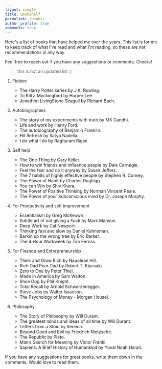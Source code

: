 ```yaml
---
layout: single
title: Bookshelf 
permalink: /books/
author_profile: true
comments: true 
---
```


Here's a list of books that have helped me over the years. This list is for me to keep track of what I've read and what I'm reading, so these are not recommendations in any way. 

Feel free to reach out if you have any suggestions or comments. Cheers! 

> this is not an updated list :)

1. Fiction: 
    - The Harry Potter series by J.K. Rowling.
    - To Kill a Mockingbird by Harper Lee.
    - Jonathon LivingStone Seagull by Richard Bach. 

2. Autobiographies
    - The story of my experiments with truth by MK Gandhi.
    - Life and work by Henry Ford.
    - The autobiography of Benjamin Franklin.
    - Hit Refresh by Satya Nadella.
    - I do what I do by Raghuram Rajan.

3. Self help 

    - The One Thing by Gary Keller.
    - How to win friends and influence people by Dale Carnegie.
    - Feel the fear and do it anyway by Susan Jeffers.
    - The 7 habits of highly effective people by Stephen R. Convey.
    - The Power of Habit by Charles Dughigg.
    - You can Win by Shiv Khera.
    - The Power of Positive Thinking by Norman Vincent Peale.
    - The Power of your Subconscious mind by Dr. Joseph Murphy.

4. For Productivity and self improvement
    - Essentialism by Greg McKeown.
    - Subtle art of not giving a Fuck by Mark Manson.
    - Deep Work by Cal Newport.
    - Thinking fast and slow by Daniel Kahneman. 
    - Barkin up the wrong tree by Eric Barker.
    - The 4 Hour Workweek by Tim Ferriss.

5. For Finance and Entrepreneurship
    - Think and Grow Rich by Napolean Hill.
    - Rich Dad Poor Dad by Robert T. Kiyosaki.
    - Zero to One by Peter Thiel. 
    - Made in America by Sam Walton. 
    - Shoe Dog by Phil Knight.
    - Total Recall by Arnold Schwarzenegger.
    - Steve Jobs by Walter Isaacson.
    - The Psychology of Money - Morgan Housel.

6. Philosophy 
    - The Story of Philosophy by Will Durant. 
    - The greatest minds and ideas of all time by Will Durant. 
    - Letters from a Stoic by Seneca. 
    - Beyond Good and Evil by Friedrich Nietzsche.
    - The Republic by Plato. 
    - Man’s Search for Meaning by Victor Frankl.
    - Sapiens: A Brief History of Humankind by Yuval Noah Harari.

If you have any suggestions for great books, write them down in the comments. Would love to read them. 